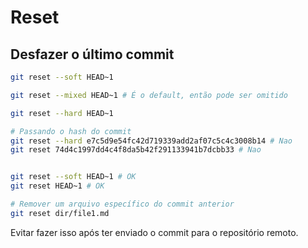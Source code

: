 # Reset

## Desfazer o último commit

```bash
git reset --soft HEAD~1

git reset --mixed HEAD~1 # É o default, então pode ser omitido

git reset --hard HEAD~1

# Passando o hash do commit
git reset --hard e7c5d9e54fc42d719339add2af07c5c4c3008b14 # Nao
git reset 74d4c1997dd4c4f8da5b42f291133941b7dcbb33 # Nao


git reset --soft HEAD~1 # OK
git reset HEAD~1 # OK

# Remover um arquivo específico do commit anterior
git reset dir/file1.md
```

Evitar fazer isso após ter enviado o commit para o repositório remoto.
